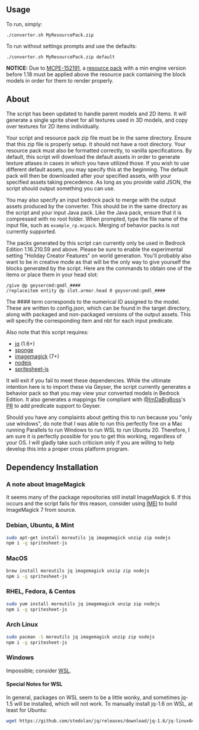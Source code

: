 ## Usage
To run, simply:
```
./converter.sh MyResourcePack.zip
```
To run without settings prompts and use the defaults:
```
./converter.sh MyResourcePack.zip default
```

**NOTICE:** Due to [MCPE-152191](https://bugs.mojang.com/browse/MCPE-152191), a [resource pack](https://bugs.mojang.com/secure/attachment/473588/473588_BlockGeoFi.mcpack) with a min engine version before 1.18 must be applied above the resource pack containing the block models in order for them to render properly.

## About
The script has been updated to handle parent models and 2D items. It will generate a single sprite sheet for all textures used in 3D models, and copy over textures for 2D items individually.

Your script and resource pack zip file must be in the same directory. Ensure that this zip file is properly setup. It should not have a root directory. Your resource pack must also be formatted correctly, to vanilla specifications. By default, this script will download the default assets in order to generate texture atlases in cases in which you have utilized those. If you wish to use different default assets, you may specify this at the beginning. The default pack will then be downloaded after your specified assets, with your specified assets taking precedence. As long as you provide valid JSON, the script should output something you can use.

You may also specify an input bedrock pack to merge with the output assets produced by the converter. This should be in the same directory as the script and your input Java pack. Like the Java pack, ensure that it is compressed with no root folder. When prompted, type the file name of the input file, such as `example_rp.mcpack`. Merging of behavior packs is not currently supported.

The packs generated by this script can currently only be used in Bedrock Edition 1.16.210.59 and above. Please be sure to enable the experimental setting "Holiday Creator Features" on world generation. You'll probably also want to be in creative mode as that will be the only way to give yourself the blocks generated by the script. Here are the commands to obtain one of the items or place them in your head slot:
```
/give @p geysercmd:gmdl_####
/replaceitem entity @p slot.armor.head 0 geysercmd:gmdl_####
``` 
The \#### term corresponds to the numerical ID assigned to the model. These are written to config.json, which can be found in the target directory, along with packaged and non-packaged versions of the output assets. This will specify the corresponding item and nbt for each input predicate.

Also note that this script requires:
- [jq](https://stedolan.github.io/jq/download/) (1.6+)
- [sponge](https://joeyh.name/code/moreutils/)
- [imagemagick](https://imagemagick.org/script/download.php) (7+)
- [nodejs](https://nodejs.org/en/)
- [spritesheet-js](https://www.npmjs.com/package/spritesheet-js)

It will exit if you fail to meet these dependencies. While the ultimate intention here is to import these via Geyser, the script currently generates a behavior pack so that you may view your converted models in Bedrock Edition. It also generates a mappings file compliant with [@ImDaBigBoss](https://github.com/ImDaBigBoss)'s [PR](https://github.com/GeyserMC/Geyser/pull/2822) to add predicate support to Geyser.

Should you have any complaints about getting this to run because you "only use windows", do note that I was able to run this perfectly fine on a Mac running Parallels to run Windows to run WSL to run Ubuntu 20. Therefore, I am sure it is perfectly possible for you to get this working, regardless of your OS. I will gladly take such criticism only if you are willing to help develop this into a proper cross platform program. 

## Dependency Installation

### A note about ImageMagick

It seems many of the package repositories still install ImageMagick 6. If this occurs and the script fails for this reason, consider using [IMEI](https://github.com/SoftCreatR/imei/#one-step-automated-install) to build ImageMagick 7 from source.

### Debian, Ubuntu, & Mint
```sh
sudo apt-get install moreutils jq imagemagick unzip zip nodejs
npm i -g spritesheet-js
```

### MacOS
```sh
brew install moreutils jq imagemagick unzip zip nodejs
npm i -g spritesheet-js
```

### RHEL, Fedora, & Centos
```sh
sudo yum install moreutils jq imagemagick unzip zip nodejs
npm i -g spritesheet-js
```

### Arch Linux
```sh
sudo pacman -S moreutils jq imagemagick unzip zip nodejs
npm i -g spritesheet-js
```

### Windows
Impossible; consider [WSL](https://docs.microsoft.com/en-us/windows/wsl/install-win10).

#### Special Notes for WSL
In general, packages on WSL seem to be a little wonky, and sometimes jq-1.5 will be installed, which will not work. To manually install jq-1.6 on WSL, at least for Ubuntu:
```sh
wget https://github.com/stedolan/jq/releases/download/jq-1.6/jq-linux64 && sudo chmod +x jq-linux64 && sudo mv jq-linux64 /usr/bin/jq
```
